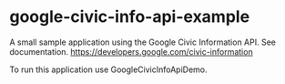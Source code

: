 # google-civic-info-api-example

A small sample application using the Google Civic Information API.  See documentation.
https://developers.google.com/civic-information

To run this application use GoogleCivicInfoApiDemo.